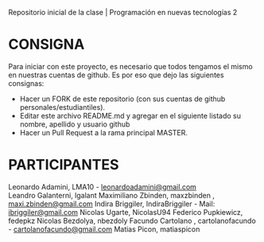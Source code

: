 ﻿Repositorio inicial de la clase | Programación en nuevas tecnologías 2

# CONSIGNA

Para iniciar con este proyecto, es necesario que todos tengamos el mismo en nuestras cuentas de github. Es por eso que dejo las siguientes consignas:

- Hacer un FORK de este repositorio (con sus cuentas de github personales/estudiantiles).
- Editar este archivo README.md y agregar en el siguiente listado su nombre, apellido y usuario github
- Hacer un Pull Request a la rama principal MASTER.


# PARTICIPANTES
Leonardo Adamini, LMA10 - leonardoadamini@gmail.com  
Leandro Galanterni, lgalant
Maximiliano Zbinden, maxzbinden , maxi.zbinden@gmail.com
Indira Briggiler, IndiraBriggiler - Mail: ibriggiler@gmail.com
Nicolas Ugarte, NicolasU94
Federico Pupkiewicz, fedepkz
Nicolas Bezdolya, nbezdoly
Facundo Cartolano , cartolanofacundo -  cartolanofacundo@gmail.com
Matias Picon, matiaspicon

